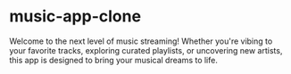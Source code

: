 # music-app-clone
Welcome to the next level of music streaming! Whether you're vibing to your favorite tracks, exploring curated playlists, or uncovering new artists, this app is designed to bring your musical dreams to life.

